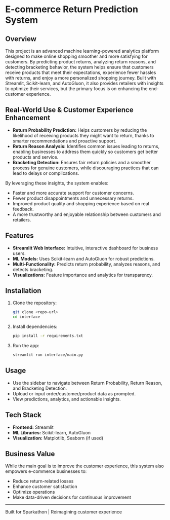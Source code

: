 # E-commerce Return Prediction System

## Overview
This project is an advanced machine learning-powered analytics platform designed to make online shopping smoother and more satisfying for customers. By predicting product returns, analyzing return reasons, and detecting bracketing behavior, the system helps ensure that customers receive products that meet their expectations, experience fewer hassles with returns, and enjoy a more personalized shopping journey. Built with Streamlit, Scikit-learn, and AutoGluon, it also provides retailers with insights to optimize their services, but the primary focus is on enhancing the end-customer experience.

## Real-World Use & Customer Experience Enhancement
- **Return Probability Prediction:** Helps customers by reducing the likelihood of receiving products they might want to return, thanks to smarter recommendations and proactive support.
- **Return Reason Analysis:** Identifies common issues leading to returns, enabling businesses to address them quickly so customers get better products and service.
- **Bracketing Detection:** Ensures fair return policies and a smoother process for genuine customers, while discouraging practices that can lead to delays or complications.

By leveraging these insights, the system enables:
- Faster and more accurate support for customer concerns.
- Fewer product disappointments and unnecessary returns.
- Improved product quality and shopping experience based on real feedback.
- A more trustworthy and enjoyable relationship between customers and retailers.

## Features
- **Streamlit Web Interface:** Intuitive, interactive dashboard for business users.
- **ML Models:** Uses Scikit-learn and AutoGluon for robust predictions.
- **Multi-Functionality:** Predicts return probability, analyzes reasons, and detects bracketing.
- **Visualizations:** Feature importance and analytics for transparency.

## Installation
1. Clone the repository:
   ```bash
   git clone <repo-url>
   cd interface
   ```
2. Install dependencies:
   ```bash
   pip install -r requirements.txt
   ```
3. Run the app:
   ```bash
   streamlit run interface/main.py
   ```

## Usage
- Use the sidebar to navigate between Return Probability, Return Reason, and Bracketing Detection.
- Upload or input order/customer/product data as prompted.
- View predictions, analytics, and actionable insights.

## Tech Stack
- **Frontend:** Streamlit
- **ML Libraries:** Scikit-learn, AutoGluon
- **Visualization:** Matplotlib, Seaborn (if used)

## Business Value
While the main goal is to improve the customer experience, this system also empowers e-commerce businesses to:
- Reduce return-related losses
- Enhance customer satisfaction
- Optimize operations
- Make data-driven decisions for continuous improvement

---
Built for Sparkathon | Reimagining customer experience 